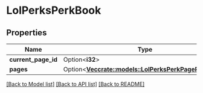 # LolPerksPerkBook

## Properties

Name | Type | Description | Notes
------------ | ------------- | ------------- | -------------
**current_page_id** | Option<**i32**> |  | [optional]
**pages** | Option<[**Vec<crate::models::LolPerksPerkPageResource>**](LolPerksPerkPageResource.md)> |  | [optional]

[[Back to Model list]](../README.md#documentation-for-models) [[Back to API list]](../README.md#documentation-for-api-endpoints) [[Back to README]](../README.md)


